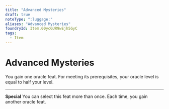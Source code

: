 ```yaml
---
title: "Advanced Mysteries"
draft: true
noteType: ":luggage:"
aliases: "Advanced Mysteries"
foundryId: Item.00ycGUR9wEjh5GyC
tags:
  - Item
---
```


# Advanced Mysteries

You gain one oracle feat. For meeting its prerequisites, your oracle level is equal to half your level.

* * *

**Special** You can select this feat more than once. Each time, you gain another oracle feat.
